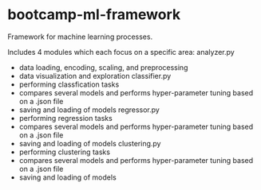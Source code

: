 # bootcamp-ml-framework
Framework for machine learning processes.

Includes 4 modules which each focus on a specific area:
analyzer.py
  - data loading, encoding, scaling, and preprocessing 
  - data visualization and exploration
classifier.py
  - performing classfication tasks
  - compares several models and performs hyper-parameter tuning based on a .json file
  - saving and loading of models
regressor.py
  - performing regression tasks
  - compares several models and performs hyper-parameter tuning based on a .json file
  - saving and loading of models
clustering.py
  - performing clustering tasks
  - compares several models and performs hyper-parameter tuning based on a .json file
  - saving and loading of models

